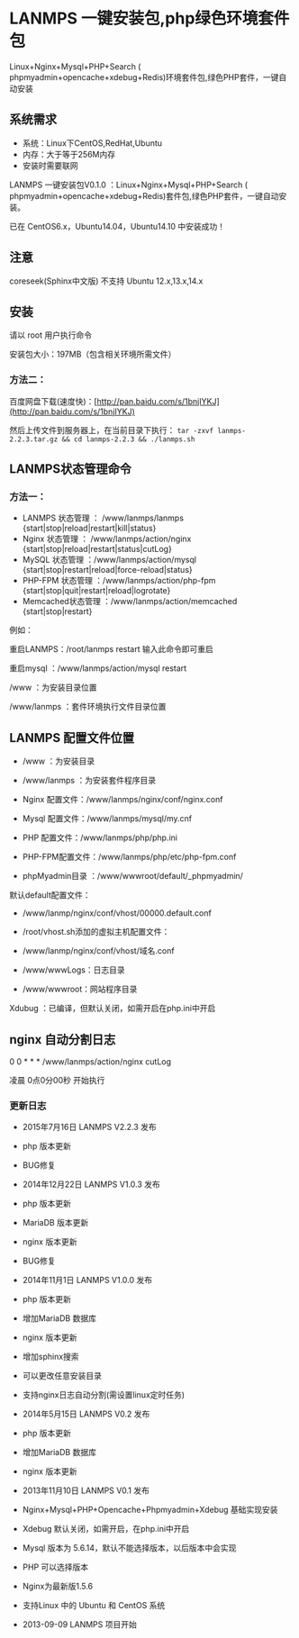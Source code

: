 LANMPS 一键安装包,php绿色环境套件包
=====================================

Linux+Nginx+Mysql+PHP+Search ( phpmyadmin+opencache+xdebug+Redis)环境套件包,绿色PHP套件，一键自动安装

系统需求
-------------------------------------

* 系统：Linux下CentOS,RedHat,Ubuntu
* 内存：大于等于256M内存 
* 安装时需要联网

LANMPS 一键安装包V0.1.0 ：Linux+Nginx+Mysql+PHP+Search ( phpmyadmin+opencache+xdebug+Redis)套件包,绿色PHP套件，一键自动安装。
> 
已在 CentOS6.x，Ubuntu14.04，Ubuntu14.10 中安装成功！

注意
------------------------------------
coreseek(Sphinx中文版) 不支持 Ubuntu 12.x,13.x,14.x

安装
-----------------------------------

请以  root  用户执行命令

安装包大小：197MB（包含相关环境所需文件）
### 方法二：
百度网盘下载(速度快)：[http://pan.baidu.com/s/1bnjIYKJ](http://pan.baidu.com/s/1bnjIYKJ)

然后上传文件到服务器上，在当前目录下执行：
`tar -zxvf lanmps-2.2.3.tar.gz && cd lanmps-2.2.3 && ./lanmps.sh`

LANMPS状态管理命令
------------------------------------

### 方法一：

* LANMPS      状态管理 ： /www/lanmps/lanmps {start|stop|reload|restart|kill|status}
* Nginx            状态管理 ： /www/lanmps/action/nginx {start|stop|reload|restart|status|cutLog}
* MySQL          状态管理 ：/www/lanmps/action/mysql {start|stop|restart|reload|force-reload|status}
* PHP-FPM     状态管理 ：/www/lanmps/action/php-fpm {start|stop|quit|restart|reload|logrotate}
* Memcached状态管理 ：/www/lanmps/action/memcached {start|stop|restart}

例如：
> 
重启LANMPS：/root/lanmps restart           输入此命令即可重启
> 
重启mysql     ：/www/lanmps/action/mysql restart

> 
/www                     ：为安装目录位置
> 
/www/lanmps ：套件环境执行文件目录位置

LANMPS 配置文件位置
-----------------------------------------
* /www                     ：为安装目录
* /www/lanmps ：为安装套件程序目录

* Nginx       配置文件：/www/lanmps/nginx/conf/nginx.conf
* Mysql       配置文件：/www/lanmps/mysql/my.cnf
* PHP           配置文件：/www/lanmps/php/php.ini
* PHP-FPM配置文件：/www/lanmps/php/etc/php-fpm.conf
* phpMyadmin目录 ：/www/wwwroot/default/_phpmyadmin/

默认default配置文件：
* /www/lanmp/nginx/conf/vhost/00000.default.conf

* /root/vhost.sh添加的虚拟主机配置文件：
* /www/lanmp/nginx/conf/vhost/域名.conf

* /www/wwwLogs：日志目录
* /www/wwwroot：网站程序目录

Xdubug ：已编译，但默认关闭，如需开启在php.ini中开启

nginx 自动分割日志
--------------------------------------------
0 0 * * * /www/lanmps/action/nginx cutLog
> 
凌晨 0点0分00秒 开始执行

### 更新日志
* 2015年7月16日 LANMPS V2.2.3 发布

 * php 版本更新
 * BUG修复
 
* 2014年12月22日 LANMPS V1.0.3 发布

 * php 版本更新
 * MariaDB 版本更新
 * nginx 版本更新
 * BUG修复
 
* 2014年11月1日 LANMPS V1.0.0 发布

 * php 版本更新
 * 增加MariaDB 数据库
 * nginx 版本更新
 * 增加sphinx搜索
 * 可以更改任意安装目录
 * 支持nginx日志自动分割(需设置linux定时任务)

* 2014年5月15日 LANMPS V0.2 发布

 * php 版本更新
 * 增加MariaDB 数据库
 * nginx 版本更新

* 2013年11月10日 LANMPS V0.1 发布

 * Nginx+Mysql+PHP+Opencache+Phpmyadmin+Xdebug 基础实现安装
 * Xdebug 默认关闭，如需开启，在php.ini中开启
 * Mysql 版本为 5.6.14，默认不能选择版本，以后版本中会实现
 * PHP 可以选择版本
 * Nginx为最新版1.5.6
 * 支持Linux 中的  Ubuntu 和 CentOS 系统

* 2013-09-09 LANMPS  项目开始